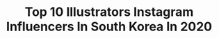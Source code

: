 ---
title: Top 10 Illustrators Instagram Influencers In South Korea In 2020
description: >-
  Find top illustrators Instagram influencers in South Korea in 2020. Most popular hashtags: #drawing #illustration #artwork #painting.
platform: Instagram
profiles:
  - username: "pureum_tattoo"
    fullname: >-
      STUDIOBYSOL_Pu-reum
    location: "South Korea"
    followers: 33573
    engagement: 753
    commentsToLikes: 0.008364
    id: ck5c9rtzhbzva0i11v1gy4vzm
    verified: false
    hashtags: ""
  - username: "asphyxjk"
    fullname: >-
      soaked in gin ルビ
    location: "South Korea"
    followers: 6368
    engagement: 1312
    commentsToLikes: 0.036754
    id: ck5c8mgug9snq0i11f5rhhw4k
    verified: false
    hashtags: "#kpopdarknessau, #hobisbirthdaytea, #neogeocollab, #bts"
  - username: "my2ee"
    fullname: >-
      
    location: "South Korea"
    followers: 13828
    engagement: 3514
    commentsToLikes: 0.028270
    id: ck8tboyz0wjak0j78yaihgum8
    verified: false
    hashtags: "#illust, #illustrator, #roughsketch, #galaxy"
  - username: "woohnayoung"
    fullname: >-
      WOOH NAYOUNG | 흑요석
    location: "South Korea"
    followers: 42769
    engagement: 1984
    commentsToLikes: 0.006510
    id: ck8t1n5gdwbaw0j78dqoqwtgq
    verified: false
    hashtags: ""
  - username: "hubuluck_illustration"
    fullname: >-
      일러스트레이터 허불럭
    location: "South Korea"
    followers: 197209
    engagement: 1067
    commentsToLikes: 0.014114
    id: ck0w57m2s2anx0i198yrigf70
    verified: false
    hashtags: "#illustrator, #event, #bunga, #ctreative"
  - username: "altodito"
    fullname: >-
      Jinah Lee
    location: "South Korea"
    followers: 6586
    engagement: 1143
    commentsToLikes: 0.023241
    id: ck0txm70ijlby0i19n8v2mpki
    verified: false
    hashtags: ""
  - username: "hookwoojin"
    fullname: >-
      hoooook. Superani
    location: "South Korea"
    followers: 32329
    engagement: 610
    commentsToLikes: 0.004586
    id: ck5c8wyyzad4i0i11p1v46neg
    verified: false
    hashtags: "#hawk, #lineup, #video, #instaart"
  - username: "moreparsley"
    fullname: >-
      김혜빈
    location: "South Korea"
    followers: 88779
    engagement: 344
    commentsToLikes: 0.007481
    id: ck0vvib63p9m70i19ueolm538
    verified: false
    hashtags: "#choochoo, #2019"
  - username: "fseo"
    fullname: >-
      Soo Min Kim 김수민
    location: "South Korea"
    followers: 180827
    engagement: 203
    commentsToLikes: 0.008555
    id: ck0w2nb8rp8ip0i19prpj73mb
    verified: true
    hashtags: "#covid, #instalive, #academyawards, #sonicthehedgehog"
  - username: "ohnle"
    fullname: >-
      Ohnle
    location: "South Korea"
    followers: 17357
    engagement: 472
    commentsToLikes: 0.052869
    id: ck8t203ixxqa40j78akv5k6n5
    verified: false
    hashtags: "#illust, #illustration, #cherryblossom, #routine"
---
